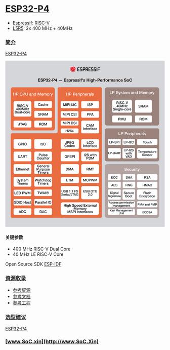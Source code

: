 ﻿# [ESP32-P4](https://doc.soc.xin/ESP32-P4)

* [Espressif](https://www.espressif.com/): [RISC-V](https://github.com/SoCXin/RISC-V)
* [L5R5](https://github.com/SoCXin/Level): 2x 400 MHz + 40MHz

### [简介](https://www.espressif.com/en/news/ESP32-P4)

[ESP32-P4](https://github.com/SoCXin/ESP32P4) 

[![sites](docs/core.png)](https://www.espressif.com/en/news/ESP32-P4)

#### 关键参数

* 400 MHz RISC-V Dual Core
* 40 MHz LE RISC-V Core

Open Source SDK [ESP-IDF](https://github.com/espressif/esp-idf)

### [资源收录](https://github.com/SoCXin)

* [参考资源](src/)
* [参考文档](docs/)
* [参考工程](project/)

### [选型建议](https://github.com/SoCXin/ESP32P4)

[ESP32-P4](https://github.com/SoCXin/ESP32P4) 


### [www.SoC.xin](http://www.SoC.Xin)
